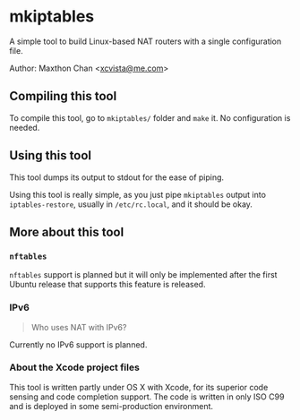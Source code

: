 # mkiptables

A simple tool to build Linux-based NAT routers with a single configuration file.

Author: Maxthon Chan &lt;<xcvista@me.com>&gt;

## Compiling this tool

To compile this tool, go to `mkiptables/` folder and `make` it. No configuration
is needed.

## Using this tool

This tool dumps its output to stdout for the ease of piping.

Using this tool is really simple, as you just pipe `mkiptables` output into
`iptables-restore`, usually in `/etc/rc.local`, and it should be okay.

## More about this tool

### `nftables`

`nftables` support is planned but it will only be implemented after the first
Ubuntu release that supports this feature is released.

### IPv6

> Who uses NAT with IPv6?

Currently no IPv6 support is planned.

### About the Xcode project files

This tool is written partly under OS X with Xcode, for its superior code sensing
and code completion support. The code is written in only ISO C99 and is deployed
in some semi-production environment.
